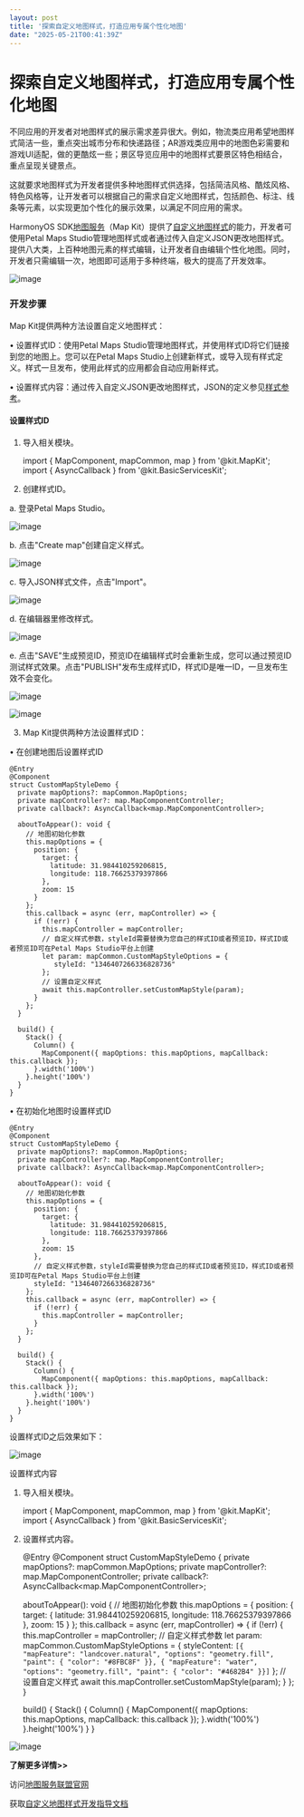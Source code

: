 ```yaml
---
layout: post
title: '探索自定义地图样式，打造应用专属个性化地图'
date: "2025-05-21T00:41:39Z"
---
```

探索自定义地图样式，打造应用专属个性化地图
=====================

不同应用的开发者对地图样式的展示需求差异很大。例如，物流类应用希望地图样式简洁一些，重点突出城市分布和快递路径；AR游戏类应用中的地图色彩需要和游戏UI适配，做的更酷炫一些；景区导览应用中的地图样式要景区特色相结合，重点呈现关键景点。

这就要求地图样式为开发者提供多种地图样式供选择，包括简洁风格、酷炫风格、特色风格等，让开发者可以根据自己的需求自定义地图样式，包括颜色、标注、线条等元素，以实现更加个性化的展示效果，以满足不同应用的需求。

HarmonyOS SDK[地图服务](https://developer.huawei.com/consumer/cn/sdk/map-kit?ha_source=hms1 "地图服务")（Map Kit）提供了[自定义地图样式](https://developer.huawei.com/consumer/cn/doc/harmonyos-guides-V13/map-style-V13?ha_source=hms1 "自定义地图样式")的能力，开发者可使用Petal Maps Studio管理地图样式或者通过传入自定义JSON更改地图样式。提供八大类，上百种地图元素的样式编辑，让开发者自由编辑个性化地图。同时，开发者只需编辑一次，地图即可适用于多种终端，极大的提高了开发效率。

![image](https://img2024.cnblogs.com/blog/2396482/202505/2396482-20250520144206709-1272124002.png)

### 开发步骤

Map Kit提供两种方法设置自定义地图样式：

• 设置样式ID：使用Petal Maps Studio管理地图样式，并使用样式ID将它们链接到您的地图上。您可以在Petal Maps Studio上创建新样式，或导入现有样式定义。样式一旦发布，使用此样式的应用都会自动应用新样式。

• 设置样式内容：通过传入自定义JSON更改地图样式，JSON的定义参见[样式参考](https://developer.huawei.com/consumer/cn/doc/harmonyos-guides-V13/map-style-V13?ha_source=hms1#section156991344101012 "样式参考")。

#### 设置样式ID

1.  导入相关模块。
    
    import { MapComponent, mapCommon, map } from '@kit.MapKit'; import { AsyncCallback } from '@kit.BasicServicesKit';
    
2.  创建样式ID。
    

a. 登录Petal Maps Studio。

![image](https://img2024.cnblogs.com/blog/2396482/202505/2396482-20250520144222449-1871784084.png)

b. 点击"Create map"创建自定义样式。

![image](https://img2024.cnblogs.com/blog/2396482/202505/2396482-20250520144232732-1347860593.png)

c. 导入JSON样式文件，点击"Import"。

![image](https://img2024.cnblogs.com/blog/2396482/202505/2396482-20250520144242344-1470914568.png)

d. 在编辑器里修改样式。

![image](https://img2024.cnblogs.com/blog/2396482/202505/2396482-20250520144251585-181865902.png)

e. 点击"SAVE"生成预览ID，预览ID在编辑样式时会重新生成，您可以通过预览ID测试样式效果。点击"PUBLISH"发布生成样式ID，样式ID是唯一ID，一旦发布生效不会变化。

![image](https://img2024.cnblogs.com/blog/2396482/202505/2396482-20250520144302610-1613089812.png)

![image](https://img2024.cnblogs.com/blog/2396482/202505/2396482-20250520144311266-830713608.png)

3.  Map Kit提供两种方法设置样式ID：

• 在创建地图后设置样式ID

    @Entry
    @Component
    struct CustomMapStyleDemo {
      private mapOptions?: mapCommon.MapOptions;
      private mapController?: map.MapComponentController;
      private callback?: AsyncCallback<map.MapComponentController>;
    
      aboutToAppear(): void {
        // 地图初始化参数
        this.mapOptions = {
          position: {
            target: {
              latitude: 31.984410259206815,
              longitude: 118.76625379397866
            },
            zoom: 15
          }
        };
        this.callback = async (err, mapController) => {
          if (!err) {
            this.mapController = mapController;
            // 自定义样式参数，styleId需要替换为您自己的样式ID或者预览ID，样式ID或者预览ID可在Petal Maps Studio平台上创建
            let param: mapCommon.CustomMapStyleOptions = {
               styleId: "1346407266336828736"
            };
            // 设置自定义样式
            await this.mapController.setCustomMapStyle(param);
          }
        };
      }
    
      build() {
        Stack() {
          Column() {
            MapComponent({ mapOptions: this.mapOptions, mapCallback: this.callback });
          }.width('100%')
        }.height('100%')
      }
    }
    
    

• 在初始化地图时设置样式ID

    @Entry
    @Component
    struct CustomMapStyleDemo {
      private mapOptions?: mapCommon.MapOptions;
      private mapController?: map.MapComponentController;
      private callback?: AsyncCallback<map.MapComponentController>;
    
      aboutToAppear(): void {
        // 地图初始化参数
        this.mapOptions = {
          position: {
            target: {
              latitude: 31.984410259206815,
              longitude: 118.76625379397866
            },
            zoom: 15
          },
          // 自定义样式参数，styleId需要替换为您自己的样式ID或者预览ID，样式ID或者预览ID可在Petal Maps Studio平台上创建
          styleId: "1346407266336828736"
        };
        this.callback = async (err, mapController) => {
          if (!err) {
            this.mapController = mapController;
          }
        };
      }
    
      build() {
        Stack() {
          Column() {
            MapComponent({ mapOptions: this.mapOptions, mapCallback: this.callback });
          }.width('100%')
        }.height('100%')
      }
    }
    
    

设置样式ID之后效果如下：

![image](https://img2024.cnblogs.com/blog/2396482/202505/2396482-20250520144323146-1527292814.png)

设置样式内容

1.  导入相关模块。

    import { MapComponent, mapCommon, map } from '@kit.MapKit'; 
    import { AsyncCallback } from '@kit.BasicServicesKit';
    

2.  设置样式内容。

    @Entry
    @Component
    struct CustomMapStyleDemo {
      private mapOptions?: mapCommon.MapOptions;
      private mapController?: map.MapComponentController;
      private callback?: AsyncCallback<map.MapComponentController>;
    
      aboutToAppear(): void {
        // 地图初始化参数
        this.mapOptions = {
          position: {
            target: {
              latitude: 31.984410259206815,
              longitude: 118.76625379397866
            },
            zoom: 15
          }
        };
        this.callback = async (err, mapController) => {
          if (!err) {
            this.mapController = mapController;
            // 自定义样式参数
            let param: mapCommon.CustomMapStyleOptions = {
                   styleContent: `[{
                       "mapFeature": "landcover.natural",
                       "options": "geometry.fill",
                       "paint": {
                           "color": "#8FBC8F"
                       }},
                       {
                      "mapFeature": "water",
                      "options": "geometry.fill",
                      "paint": {
                          "color": "#4682B4"
                      }}]`
            };
            // 设置自定义样式
            await this.mapController.setCustomMapStyle(param);
          }
        };
      }
    
      build() {
        Stack() {
          Column() {
            MapComponent({ mapOptions: this.mapOptions, mapCallback: this.callback });
          }.width('100%')
        }.height('100%')
      }
    }
    

![image](https://img2024.cnblogs.com/blog/2396482/202505/2396482-20250520144332944-640048116.png)

**了解更多详情>>**

访问[地图服务联盟官网](https://developer.huawei.com/consumer/cn/sdk/map-kit?ha_source=hms1 "地图服务联盟官网")

获取[自定义地图样式开发指导文档](https://developer.huawei.com/consumer/cn/doc/harmonyos-guides-V13/map-style-V13?ha_source=hms1 "自定义地图样式开发指导文档")